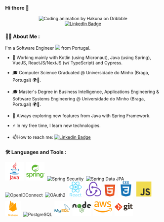 ### Hi there 👋

<div id="header" align="center">
  <img src="https://cdn.dribbble.com/userupload/22553452/file/original-bef4c9d5b9e203e1595b4caee2cb1008.gif" width="300" alt="Coding animation by Hakuna on Dribbble"/>
  
  <div id="badges">
  <a href="https://www.linkedin.com/in/hugoalexandremf">
    <img src="https://img.shields.io/badge/LinkedIn-blue?style=for-the-badge&logo=linkedin&logoColor=white" alt="LinkedIn Badge"/>
  </a>
</div>
</div>

### :man_technologist: About Me :
I'm a Software Engineer <img src="https://media.giphy.com/media/WUlplcMpOCEmTGBtBW/giphy.gif" width="30"> from Portugal.
- :telescope: Working mainly with Kotlin (using Micronaut), Java (using Spring), VueJS, ReactJS/NextJS (w/ TypeScript) and Cypress.

- :mortar_board: Computer Science Graduated @ Universidade do Minho (Braga, Portugal) :earth_africa::round_pushpin:.

- :mortar_board: Master's Degree in Business Intelligence, Applications Engineering & Software Systems Engineering @ Universidade do Minho (Braga, Portugal) :earth_africa::round_pushpin:.

- :seedling: Always exploring new features from Java with Spring Framework.

- :zap: In my free time, I learn new technologies.

- :mailbox:How to reach me: [![Linkedin Badge](https://img.shields.io/badge/-hugoalexandremf-blue?style=flat&logo=Linkedin&logoColor=white)](https://linkedin.com/in/hugoalexandremf)

### :hammer_and_wrench: Languages and Tools :
<div>
  <img src="https://github.com/devicons/devicon/blob/master/icons/java/java-original-wordmark.svg" title="Java" alt="Java" width="60" height="60"/>&nbsp;
  <img src="https://github.com/devicons/devicon/blob/master/icons/spring/spring-original-wordmark.svg" title="Spring" alt="Spring" width="60" height="60"/>&nbsp;
  <img src="https://www.dariawan.com/media/images/tech-spring-security.width-1024.png" title=Spring Security" alt="Spring Security" width="120" height="40"/>&nbsp;
  <img src="https://hugoalexandremf.com/images/springDataJPA.png" title=Spring Data JPA" alt="Spring Data JPA" width="120" height="40"/>&nbsp;
  <img src="https://upload.wikimedia.org/wikipedia/commons/thumb/c/c8/OpenID_logo.svg/2560px-OpenID_logo.svg.png" title="OpenIDConnect" alt="OpenIDConnect" width="130" height="50"/>&nbsp;
  <img src="https://hugoalexandremf.com/images/oauth2.png" title="OAuth2" alt="OAuth2" width="50" height="50"/>&nbsp;
  <img src="https://github.com/devicons/devicon/blob/master/icons/react/react-original-wordmark.svg" title="React" alt="ReactJS" width="50" height="50"/>&nbsp;
  <img src="https://github.com/devicons/devicon/blob/master/icons/redux/redux-original.svg" title="Redux" alt="Redux " width="50" height="50"/>&nbsp;
  <img src="https://github.com/devicons/devicon/blob/master/icons/html5/html5-original.svg" title="HTML5" alt="HTML" width="40" height="40"/>&nbsp;
  <img src="https://github.com/devicons/devicon/blob/master/icons/css3/css3-plain-wordmark.svg"  title="CSS3" alt="CSS" width="50" height="50"/>&nbsp;
  <img src="https://github.com/devicons/devicon/blob/master/icons/javascript/javascript-original.svg" title="JavaScript" alt="JavaScript" width="50" height="50"/>&nbsp;
  <img src="https://github.com/devicons/devicon/blob/master/icons/firebase/firebase-plain-wordmark.svg" title="Firebase" alt="Firebase" width="50" height="50"/>&nbsp;
  <img src="https://w7.pngwing.com/pngs/173/36/png-transparent-postgresql-logo-computer-software-database-open-source-s-text-head-snout.png" title="PostgreSQL"  alt="PostgreSQL" width="50" height="50"/>&nbsp;
  <img src="https://github.com/devicons/devicon/blob/master/icons/mysql/mysql-original-wordmark.svg" title="MySQL"  alt="MySQL" width="50" height="50"/>&nbsp;
  <img src="https://github.com/devicons/devicon/blob/master/icons/nodejs/nodejs-original-wordmark.svg" title="NodeJS" alt="NodeJS" width="60" height="60"/>&nbsp;
  <img src="https://github.com/devicons/devicon/blob/master/icons/amazonwebservices/amazonwebservices-plain-wordmark.svg" title="AWS" alt="AWS" width="60" height="60"/>&nbsp;
  <img src="https://github.com/devicons/devicon/blob/master/icons/git/git-original-wordmark.svg" title="Git" **alt="Git" width="60" height="60"/>
</div>

<!--
**hugoalexandremf/hugoalexandremf** is a ✨ _special_ ✨ repository because its `README.md` (this file) appears on your GitHub profile.

Here are some ideas to get you started:

- 🔭 I’m currently working on ...
- 🌱 I’m currently learning ...
- 👯 I’m looking to collaborate on ...
- 🤔 I’m looking for help with ...
- 💬 Ask me about ...
- 📫 How to reach me: ...
- 😄 Pronouns: ...
- ⚡ Fun fact: ...
-->
